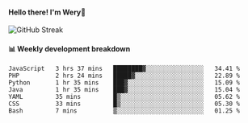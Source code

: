 #### Hello there! I'm Wery👋


![GitHub Streak](https://github-readme-streak-stats.herokuapp.com/?user=weryzebra-yue&theme=swift&hide_border=false&include_all_commits=true)



#### 📊 Weekly development breakdown
<!--START_SECTION:waka-->

```text
JavaScript   3 hrs 37 mins   ████████▓░░░░░░░░░░░░░░░░   34.41 %
PHP          2 hrs 24 mins   █████▓░░░░░░░░░░░░░░░░░░░   22.89 %
Python       1 hr 35 mins    ███▓░░░░░░░░░░░░░░░░░░░░░   15.09 %
Java         1 hr 35 mins    ███▓░░░░░░░░░░░░░░░░░░░░░   15.04 %
YAML         35 mins         █▒░░░░░░░░░░░░░░░░░░░░░░░   05.62 %
CSS          33 mins         █▒░░░░░░░░░░░░░░░░░░░░░░░   05.30 %
Bash         7 mins          ▒░░░░░░░░░░░░░░░░░░░░░░░░   01.25 %
```

<!--END_SECTION:waka-->
